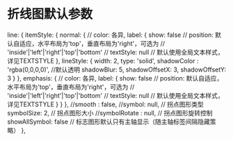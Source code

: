 # 折线图默认参数
line: {
        itemStyle: {
            normal: {
                // color: 各异,
                label: {
                    show: false
                    // position: 默认自适应，水平布局为'top'，垂直布局为'right'，可选为
                    //           'inside'|'left'|'right'|'top'|'bottom'
                    // textStyle: null      // 默认使用全局文本样式，详见TEXTSTYLE
                },
                lineStyle: {
                    width: 2,
                    type: 'solid',
                    shadowColor : 'rgba(0,0,0,0)', //默认透明
                    shadowBlur: 5,
                    shadowOffsetX: 3,
                    shadowOffsetY: 3
                }
            },
            emphasis: {
                // color: 各异,
                label: {
                    show: false
                    // position: 默认自适应，水平布局为'top'，垂直布局为'right'，可选为
                    //           'inside'|'left'|'right'|'top'|'bottom'
                    // textStyle: null      // 默认使用全局文本样式，详见TEXTSTYLE
                }
            }
        },
        //smooth : false,
        //symbol: null,         // 拐点图形类型
        symbolSize: 2,          // 拐点图形大小
        //symbolRotate : null,  // 拐点图形旋转控制
        showAllSymbol: false    // 标志图形默认只有主轴显示（随主轴标签间隔隐藏策略）
    },